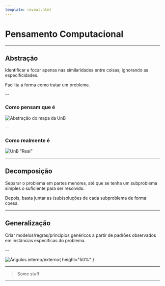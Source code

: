 ```yaml
---
template: reveal.html
---
```


# Pensamento Computacional

---

## Abstração

Identificar e focar apenas nas similaridades entre coisas, ignorando as especificidades.

Facilita a forma como tratar um problema.

--

### Como pensam que é

![Abstração do mapa da UnB](assets/img/unb_modelo.png "Abstração do mapa da UnB")

--

### Como realmente é

![UnB "Real"](assets/img/unb_mapa.png "Mapa da UnB")

---

## Decomposição

Separar o problema em partes menores, até que se tenha um subproblema simples o suficiente para ser resolvido.

Depois, basta juntar as (sub)soluções de cada subproblema de forma coesa.

---

## Generalização

Criar modelos/regras/princípios genéricos a partir de padrões observados em instâncias específicas do problema.

--

![Ângulos interno/externo](assets/img/AnguloExterno.png "Ângulos interno/externo"){ height="50%" }

---

> Some stuff

---
